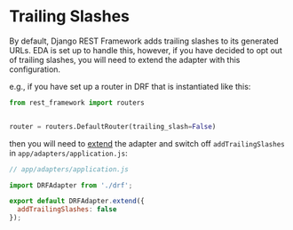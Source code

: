 # Trailing Slashes


By default, Django REST Framework adds trailing slashes to its generated URLs.
EDA is set up to handle this, however, if you have decided to opt out of
trailing slashes, you will need to extend the adapter with this configuration.

e.g., if you have set up a router in DRF that is instantiated like this:

```python
from rest_framework import routers


router = routers.DefaultRouter(trailing_slash=False)
```

then you will need to [extend](extending.md) the adapter and switch off
`addTrailingSlashes` in `app/adapters/application.js`:

```js
// app/adapters/application.js

import DRFAdapter from './drf';

export default DRFAdapter.extend({
  addTrailingSlashes: false
});
```
